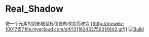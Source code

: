 # Real_Shadow
使一个元素的阴影随鼠标位置的改变而改变
[(http://myweb-10017157.file.myqcloud.com/gif/131162433759314642.gif)]
[![Build](http://myweb-10017157.file.myqcloud.com/gif/131162433759314642.gif)]()
